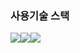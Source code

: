 ### 사용기술 스택
<div style='display:flex'>
  <img src="https://img.shields.io/badge/Next.js-black?style=flat&logo=Nextdotjs&logoColor=white"/>
<img src="https://img.shields.io/badge/Scss-CC6699?style=flat&logo=sass&logoColor=white"/>
<img src="https://img.shields.io/badge/Typescript-3178C6?style=flat&logo=typescript&logoColor=white"/></div>
</div>

